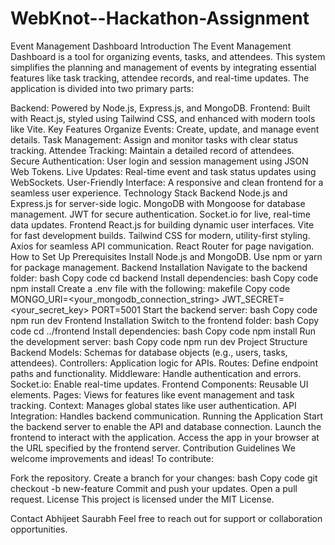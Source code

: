 # WebKnot--Hackathon-Assignment
Event Management Dashboard
Introduction
The Event Management Dashboard is a tool for organizing events, tasks, and attendees. This system simplifies the planning and management of events by integrating essential features like task tracking, attendee records, and real-time updates. The application is divided into two primary parts:

Backend: Powered by Node.js, Express.js, and MongoDB.
Frontend: Built with React.js, styled using Tailwind CSS, and enhanced with modern tools like Vite.
Key Features
Organize Events: Create, update, and manage event details.
Task Management: Assign and monitor tasks with clear status tracking.
Attendee Tracking: Maintain a detailed record of attendees.
Secure Authentication: User login and session management using JSON Web Tokens.
Live Updates: Real-time event and task status updates using WebSockets.
User-Friendly Interface: A responsive and clean frontend for a seamless user experience.
Technology Stack
Backend
Node.js and Express.js for server-side logic.
MongoDB with Mongoose for database management.
JWT for secure authentication.
Socket.io for live, real-time data updates.
Frontend
React.js for building dynamic user interfaces.
Vite for fast development builds.
Tailwind CSS for modern, utility-first styling.
Axios for seamless API communication.
React Router for page navigation.
How to Set Up
Prerequisites
Install Node.js and MongoDB.
Use npm or yarn for package management.
Backend Installation
Navigate to the backend folder:
bash
Copy code
cd backend
Install dependencies:
bash
Copy code
npm install
Create a .env file with the following:
makefile
Copy code
MONGO_URI=<your_mongodb_connection_string>
JWT_SECRET=<your_secret_key>
PORT=5001
Start the backend server:
bash
Copy code
npm run dev
Frontend Installation
Switch to the frontend folder:
bash
Copy code
cd ../frontend
Install dependencies:
bash
Copy code
npm install
Run the development server:
bash
Copy code
npm run dev
Project Structure
Backend
Models: Schemas for database objects (e.g., users, tasks, attendees).
Controllers: Application logic for APIs.
Routes: Define endpoint paths and functionality.
Middleware: Handle authentication and errors.
Socket.io: Enable real-time updates.
Frontend
Components: Reusable UI elements.
Pages: Views for features like event management and task tracking.
Context: Manages global states like user authentication.
API Integration: Handles backend communication.
Running the Application
Start the backend server to enable the API and database connection.
Launch the frontend to interact with the application.
Access the app in your browser at the URL specified by the frontend server.
Contribution Guidelines
We welcome improvements and ideas! To contribute:

Fork the repository.
Create a branch for your changes:
bash
Copy code
git checkout -b new-feature
Commit and push your updates.
Open a pull request.
License
This project is licensed under the MIT License.

Contact
Abhijeet Saurabh
Feel free to reach out for support or collaboration opportunities.
